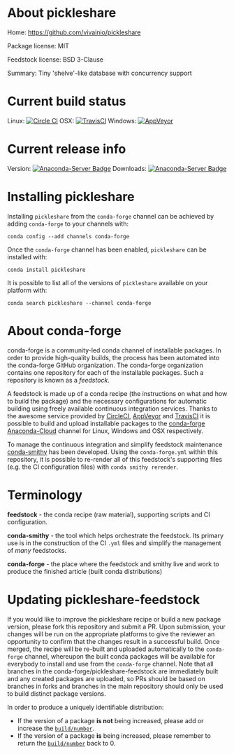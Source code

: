About pickleshare
=================

Home: https://github.com/vivainio/pickleshare

Package license: MIT

Feedstock license: BSD 3-Clause

Summary: Tiny 'shelve'-like database with concurrency support



Current build status
====================

Linux: [![Circle CI](https://circleci.com/gh/conda-forge/pickleshare-feedstock.svg?style=shield)](https://circleci.com/gh/conda-forge/pickleshare-feedstock)
OSX: [![TravisCI](https://travis-ci.org/conda-forge/pickleshare-feedstock.svg?branch=master)](https://travis-ci.org/conda-forge/pickleshare-feedstock)
Windows: [![AppVeyor](https://ci.appveyor.com/api/projects/status/github/conda-forge/pickleshare-feedstock?svg=True)](https://ci.appveyor.com/project/conda-forge/pickleshare-feedstock/branch/master)

Current release info
====================
Version: [![Anaconda-Server Badge](https://anaconda.org/conda-forge/pickleshare/badges/version.svg)](https://anaconda.org/conda-forge/pickleshare)
Downloads: [![Anaconda-Server Badge](https://anaconda.org/conda-forge/pickleshare/badges/downloads.svg)](https://anaconda.org/conda-forge/pickleshare)

Installing pickleshare
======================

Installing `pickleshare` from the `conda-forge` channel can be achieved by adding `conda-forge` to your channels with:

```
conda config --add channels conda-forge
```

Once the `conda-forge` channel has been enabled, `pickleshare` can be installed with:

```
conda install pickleshare
```

It is possible to list all of the versions of `pickleshare` available on your platform with:

```
conda search pickleshare --channel conda-forge
```


About conda-forge
=================

conda-forge is a community-led conda channel of installable packages.
In order to provide high-quality builds, the process has been automated into the
conda-forge GitHub organization. The conda-forge organization contains one repository
for each of the installable packages. Such a repository is known as a *feedstock*.

A feedstock is made up of a conda recipe (the instructions on what and how to build
the package) and the necessary configurations for automatic building using freely
available continuous integration services. Thanks to the awesome service provided by
[CircleCI](https://circleci.com/), [AppVeyor](http://www.appveyor.com/)
and [TravisCI](https://travis-ci.org/) it is possible to build and upload installable
packages to the [conda-forge](https://anaconda.org/conda-forge)
[Anaconda-Cloud](http://docs.anaconda.org/) channel for Linux, Windows and OSX respectively.

To manage the continuous integration and simplify feedstock maintenance
[conda-smithy](http://github.com/conda-forge/conda-smithy) has been developed.
Using the ``conda-forge.yml`` within this repository, it is possible to re-render all of
this feedstock's supporting files (e.g. the CI configuration files) with ``conda smithy rerender``.


Terminology
===========

**feedstock** - the conda recipe (raw material), supporting scripts and CI configuration.

**conda-smithy** - the tool which helps orchestrate the feedstock.
                   Its primary use is in the construction of the CI ``.yml`` files
                   and simplify the management of *many* feedstocks.

**conda-forge** - the place where the feedstock and smithy live and work to
                  produce the finished article (built conda distributions)


Updating pickleshare-feedstock
==============================

If you would like to improve the pickleshare recipe or build a new
package version, please fork this repository and submit a PR. Upon submission,
your changes will be run on the appropriate platforms to give the reviewer an
opportunity to confirm that the changes result in a successful build. Once
merged, the recipe will be re-built and uploaded automatically to the
`conda-forge` channel, whereupon the built conda packages will be available for
everybody to install and use from the `conda-forge` channel.
Note that all branches in the conda-forge/pickleshare-feedstock are
immediately built and any created packages are uploaded, so PRs should be based
on branches in forks and branches in the main repository should only be used to
build distinct package versions.

In order to produce a uniquely identifiable distribution:
 * If the version of a package **is not** being increased, please add or increase
   the [``build/number``](http://conda.pydata.org/docs/building/meta-yaml.html#build-number-and-string).
 * If the version of a package **is** being increased, please remember to return
   the [``build/number``](http://conda.pydata.org/docs/building/meta-yaml.html#build-number-and-string)
   back to 0.

